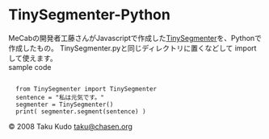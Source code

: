 # TinySegmenter-Python

MeCabの開発者工藤さんがJavascriptで作成した<a href="http://chasen.org/~taku/software/TinySegmenter/">TinySegmenter</a>を、Pythonで作成したもの。
TinySegmenter.pyと同じディレクトリに置くなどして import して使えます。<br>
sample code<br>
<pre><code>
  from TinySegmenter import TinySegmenter
  sentence = "私は元気です。"
  segmenter = TinySegmenter()
  print( segmenter.segment(sentence) )
</code></pre>

© 2008 Taku Kudo <taku@chasen.org>
